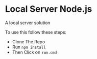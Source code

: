 # Local Server Node.js

A local server solution

To use this follow these steps:

- Clone The Repo
- Run `npm install`
- Then Click on `run.cmd`
